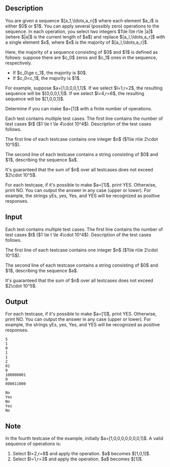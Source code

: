## Description

<div><p>You are given a sequence $[a_1,\ldots,a_n]$ where each element $a_i$ is either $0$ or $1$. You can apply several (possibly zero) operations to the sequence. In each operation, you select two integers $1\le l\le r\le |a|$ (where $|a|$ is the current length of $a$) and replace $[a_l,\ldots,a_r]$ with a single element $x$, where $x$ is the majority of $[a_l,\ldots,a_r]$.</p><p>Here, the majority of a sequence consisting of $0$ and $1$ is defined as follows: suppose there are $c_0$ zeros and $c_1$ ones in the sequence, respectively. </p><ul> <li> If $c_0\ge c_1$, the majority is $0$. </li><li> If $c_0&lt;c_1$, the majority is $1$. </li></ul><p>For example, suppose $a=[1,0,0,0,1,1]$. If we select $l=1,r=2$, the resulting sequence will be $[0,0,0,1,1]$. If we select $l=4,r=6$, the resulting sequence will be $[1,0,0,1]$. </p><p>Determine if you can make $a=[1]$ with a finite number of operations.</p></div><div class="input-specification"><p>Each test contains multiple test cases. The first line contains the number of test cases $t$ ($1 \le t \le 4\cdot 10^4$). Description of the test cases follows.</p><p>The first line of each testcase contains one integer $n$ ($1\le n\le 2\cdot 10^5$).</p><p>The second line of each testcase contains a string consisting of $0$ and $1$, describing the sequence $a$.</p><p>It's guaranteed that the sum of $n$ over all testcases does not exceed $2\cdot 10^5$.</p></div><div class="output-specification"><p>For each testcase, if it's possible to make $a=[1]$, print <span class="tex-font-style-tt">YES</span>. Otherwise, print <span class="tex-font-style-tt">NO</span>. You can output the answer in any case (upper or lower). For example, the strings <span class="tex-font-style-tt">yEs</span>, <span class="tex-font-style-tt">yes</span>, <span class="tex-font-style-tt">Yes</span>, and <span class="tex-font-style-tt">YES</span> will be recognized as positive responses.</p></div>

## Input

<p>Each test contains multiple test cases. The first line contains the number of test cases $t$ ($1 \le t \le 4\cdot 10^4$). Description of the test cases follows.</p><p>The first line of each testcase contains one integer $n$ ($1\le n\le 2\cdot 10^5$).</p><p>The second line of each testcase contains a string consisting of $0$ and $1$, describing the sequence $a$.</p><p>It's guaranteed that the sum of $n$ over all testcases does not exceed $2\cdot 10^5$.</p>

## Output

<p>For each testcase, if it's possible to make $a=[1]$, print <span class="tex-font-style-tt">YES</span>. Otherwise, print <span class="tex-font-style-tt">NO</span>. You can output the answer in any case (upper or lower). For example, the strings <span class="tex-font-style-tt">yEs</span>, <span class="tex-font-style-tt">yes</span>, <span class="tex-font-style-tt">Yes</span>, and <span class="tex-font-style-tt">YES</span> will be recognized as positive responses.</p>





```input1|2,3,6,7,10,11
5
1
0
1
1
2
01
9
100000001
9
000011000
```




```output1
No
Yes
No
Yes
No
```



## Note

<p>In the fourth testcase of the example, initially $a=[1,0,0,0,0,0,0,0,1]$. A valid sequence of operations is: </p><ol> <li> Select $l=2,r=8$ and apply the operation. $a$ becomes $[1,0,1]$. </li><li> Select $l=1,r=3$ and apply the operation. $a$ becomes $[1]$. </li></ol>
